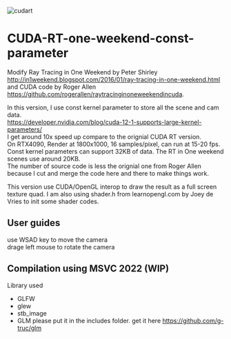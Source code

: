 
![cudart](https://github.com/user-attachments/assets/fb62c801-b014-408a-87e0-ed84861650fe)

# CUDA-RT-one-weekend-const-parameter
Modify Ray Tracing in One Weekend by Peter Shirley http://in1weekend.blogspot.com/2016/01/ray-tracing-in-one-weekend.html 
and CUDA code by Roger Allen https://github.com/rogerallen/raytracinginoneweekendincuda.  <br />

In this version, I use const kernel parameter to store all the scene and cam data.<br />
https://developer.nvidia.com/blog/cuda-12-1-supports-large-kernel-parameters/ <br />
I get around 10x speed up compare to the orignial CUDA RT version.  
On RTX4090, Render at 1800x1000, 16 samples/pixel, can run at 15-20 fps.<br />
Const kernel parameters can support 32KB of data.
The RT in One weekend scenes use around 20KB. <br />
The number of source code is less the orignial one from Roger Allen because I cut and merge the code here and there to make things work. <br />

This version use CUDA/OpenGL interop to draw the result as a full screen texture quad.
I am also using shader.h from learnopengl.com by Joey de Vries to init some shader codes.

## User guides
use WSAD key to move the camera <br />
drage left mouse to rotate the camera

## Compilation using MSVC 2022 (WIP)
Library used
- GLFW
- glew
- stb_image
- GLM please put it in the includes folder. get it here https://github.com/g-truc/glm
